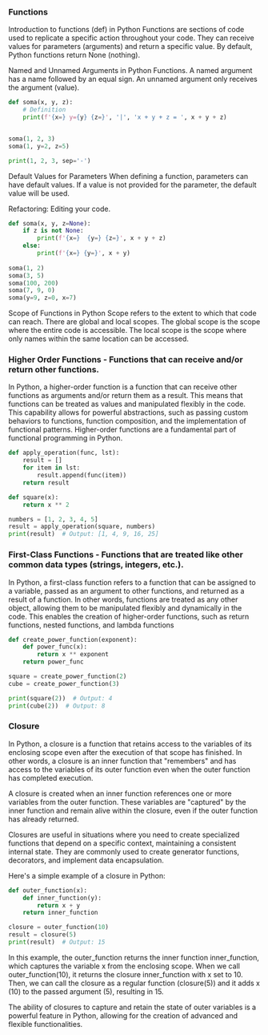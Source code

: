 ### Functions

Introduction to functions (def) in Python
Functions are sections of code used to replicate a specific action throughout your code.
They can receive values for parameters (arguments) and return a specific value.
By default, Python functions return None (nothing).


Named and Unnamed Arguments in Python Functions.
A named argument has a name followed by an equal sign.
An unnamed argument only receives the argument (value).

```python
def soma(x, y, z):
    # Definition
    print(f'{x=} y={y} {z=}', '|', 'x + y + z = ', x + y + z)


soma(1, 2, 3)
soma(1, y=2, z=5)

print(1, 2, 3, sep='-')
```
Default Values for Parameters
When defining a function, parameters can have default values. If a value is not provided for the parameter, the default value will be used.

Refactoring: Editing your code.

```python
def soma(x, y, z=None):
    if z is not None:
        print(f'{x=}  {y=} {z=}', x + y + z)
    else:
        print(f'{x=} {y=}', x + y)
    
soma(1, 2)
soma(3, 5)
soma(100, 200)
soma(7, 9, 0)
soma(y=9, z=0, x=7)
```

Scope of Functions in Python
Scope refers to the extent to which that code can reach.
There are global and local scopes.
The global scope is the scope where the entire code is accessible.
The local scope is the scope where only names within the same location can be accessed.



### Higher Order Functions - Functions that can receive and/or return other functions.

In Python, a higher-order function is a function that can receive other functions as arguments and/or return them as a result. This means that functions can be treated as values and manipulated flexibly in the code. This capability allows for powerful abstractions, such as passing custom behaviors to functions, function composition, and the implementation of functional patterns. Higher-order functions are a fundamental part of functional programming in Python.


```python	
def apply_operation(func, lst):
    result = []
    for item in lst:
        result.append(func(item))
    return result

def square(x):
    return x ** 2

numbers = [1, 2, 3, 4, 5]
result = apply_operation(square, numbers)
print(result)  # Output: [1, 4, 9, 16, 25]
```

### First-Class Functions - Functions that are treated like other common data types (strings, integers, etc.).

In Python, a first-class function refers to a function that can be assigned to a variable, passed as an argument to other functions, and returned as a result of a function. In other words, functions are treated as any other object, allowing them to be manipulated flexibly and dynamically in the code. This enables the creation of higher-order functions, such as return functions, nested functions, and lambda functions


```python
def create_power_function(exponent):
    def power_func(x):
        return x ** exponent
    return power_func

square = create_power_function(2)
cube = create_power_function(3)

print(square(2))  # Output: 4
print(cube(2))  # Output: 8
```

### Closure

In Python, a closure is a function that retains access to the variables of its enclosing scope even after the execution of that scope has finished. In other words, a closure is an inner function that "remembers" and has access to the variables of its outer function even when the outer function has completed execution.

A closure is created when an inner function references one or more variables from the outer function. These variables are "captured" by the inner function and remain alive within the closure, even if the outer function has already returned.

Closures are useful in situations where you need to create specialized functions that depend on a specific context, maintaining a consistent internal state. They are commonly used to create generator functions, decorators, and implement data encapsulation.

Here's a simple example of a closure in Python:

```python
def outer_function(x):
    def inner_function(y):
        return x + y
    return inner_function

closure = outer_function(10)
result = closure(5)
print(result)  # Output: 15
```

In this example, the outer_function returns the inner function inner_function, which captures the variable x from the enclosing scope. When we call outer_function(10), it returns the closure inner_function with x set to 10. Then, we can call the closure as a regular function (closure(5)) and it adds x (10) to the passed argument (5), resulting in 15.

The ability of closures to capture and retain the state of outer variables is a powerful feature in Python, allowing for the creation of advanced and flexible functionalities.

